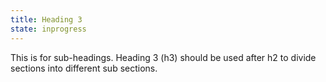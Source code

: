 ```yaml
---
title: Heading 3
state: inprogress
---
```


This is for sub-headings. Heading 3 (h3) should be used after h2 to divide sections into different sub sections.
